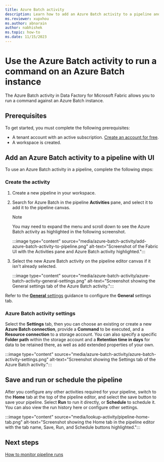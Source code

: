 ```yaml
---
title: Azure Batch activity
description: Learn how to add an Azure Batch activity to a pipeline and use it to connect to an Azure Batch instance and run a command.
ms.reviewer: xupxhou
ms.author: abnarain
author: nabhishek
ms.topic: how-to
ms.date: 11/15/2023
---
```


# Use the Azure Batch activity to run a command on an Azure Batch instance

The Azure Batch activity in Data Factory for Microsoft Fabric allows you to run a command against an Azure Batch instance.

## Prerequisites

To get started, you must complete the following prerequisites:

- A tenant account with an active subscription. [Create an account for free](../get-started/fabric-trial.md).
- A workspace is created.

## Add an Azure Batch activity to a pipeline with UI

To use an Azure Batch activity in a pipeline, complete the following steps:

### Create the activity

1. Create a new pipeline in your workspace.
1. Search for Azure Batch in the pipeline **Activities** pane, and select it to add it to the pipeline canvas.

   > [!NOTE]
   > You may need to expand the menu and scroll down to see the Azure Batch activity as highlighted in the following screenshot.

   :::image type="content" source="media/azure-batch-activity/add-azure-batch-activity-to-pipeline.png" alt-text="Screenshot of the Fabric UI with the Activities pane and Azure Batch activity highlighted.":::

1. Select the new Azure Batch activity on the pipeline editor canvas if it isn't already selected.

   :::image type="content" source="media/azure-batch-activity/azure-batch-activity-general-settings.png" alt-text="Screenshot showing the General settings tab of the Azure Batch activity.":::

Refer to the [**General** settings](activity-overview.md#general-settings) guidance to configure the **General** settings tab.

### Azure Batch activity settings

Select the **Settings** tab, then you can choose an existing or create a new **Azure Batch connection**, provide a **Command** to be executed, and a **Resource connection** to a storage account. You can also specify a specific **Folder path** within the storage account and a **Retention time in days** for data to be retained there, as well as add extended properties of your own.

:::image type="content" source="media/azure-batch-activity/azure-batch-activity-settings.png" alt-text="Screenshot showing the Settings tab of the Azure Batch activity.":::

## Save and run or schedule the pipeline

After you configure any other activities required for your pipeline, switch to the **Home** tab at the top of the pipeline editor, and select the save button to save your pipeline. Select **Run** to run it directly, or **Schedule** to schedule it. You can also view the run history here or configure other settings.

:::image type="content" source="media/lookup-activity/pipeline-home-tab.png" alt-text="Screenshot showing the Home tab in the pipeline editor with the tab name, Save, Run, and Schedule buttons highlighted.":::

## Next steps

[How to monitor pipeline runs](monitor-pipeline-runs.md)
